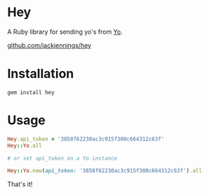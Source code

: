 # Hey

A Ruby library for sending yo's from [Yo](http://justyo.co).

[github.com/jackjennings/hey](http://github.com/jackjennings/hey)

# Installation

```
gem install hey
```

# Usage

```ruby
Hey.api_token = '3858f62230ac3c915f300c664312c63f'
Hey::Yo.all

# or set api_token on a Yo instance

Hey::Yo.new(api_token: '3858f62230ac3c915f300c664312c63f').all
```

That's it!